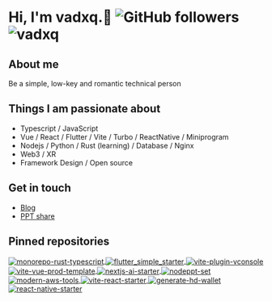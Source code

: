 # Hi, I'm **vadxq**.👋  ![GitHub followers](https://img.shields.io/github/followers/vadxq?style=social) <img src="https://komarev.com/ghpvc/?username=vadxq&label=Profile%20views&color=0e75b6&style=flat" alt="vadxq" />

<!-- <p align="center"> 
  Visitor count
  <img src="https://profile-counter.glitch.me/vadxq/count.svg" />
  <img src="https://komarev.com/ghpvc/?username=vadxq&label=Profile%20views&color=0e75b6&style=flat" alt="vadxq" />
</p> -->

## About me

Be a simple, low-key and romantic technical person

## Things I am passionate about

- Typescript / JavaScript
- Vue / React / Flutter / Vite / Turbo / ReactNative / Miniprogram
- Nodejs / Python / Rust (learning) / Database / Nginx
- Web3 / XR
- Framework Design / Open source

## Get in touch

- [Blog](https://blog.vadxq.com)
- [PPT share](https://ppt.vadxq.com)

<!-- 
## Active on github
<div style="display: flex;justify-content: space-between;flex-wrap: wrap;">
  <img src="https://github-readme-stats.vercel.app/api?username=vadxq&show_icons=true&count_private=true" style="width:53%;min-width:300px;margin-top:6px;">
  <img src="https://github-readme-stats.vercel.app/api/top-langs/?username=vadxq&layout=compact" style="width:45%;min-width:300px;margin-top:6px;">
</div>
 -->

## Pinned repositories

<div>
  <a href="https://github.com/vadxq/monorepo-rust-typescript">
    <img align="center" alt="monorepo-rust-typescript" src="https://github-readme-stats.vercel.app/api/pin/?hide_border=true&username=vadxq&repo=monorepo-rust-typescript" />
  </a>
  <a href="https://github.com/vadxq/flutter_simple_starter">
    <img align="center" alt="flutter_simple_starter" src="https://github-readme-stats.vercel.app/api/pin/?hide_border=true&username=vadxq&repo=flutter_simple_starter" />
  </a>
  <a href="https://github.com/vadxq/vite-plugin-vconsole">
    <img align="center" alt="vite-plugin-vconsole" src="https://github-readme-stats.vercel.app/api/pin/?hide_border=true&username=vadxq&repo=vite-plugin-vconsole" />
  </a>
  <a href="https://github.com/vadxq/vite-vue-prod-template">
    <img align="center" alt="vite-vue-prod-template" src="https://github-readme-stats.vercel.app/api/pin/?hide_border=true&username=vadxq&repo=vite-vue-prod-template" />
  </a>
  <a href="https://github.com/vadxq/nextjs-ai-starter">
    <img align="center" alt="nextjs-ai-starter" src="https://github-readme-stats.vercel.app/api/pin/?hide_border=true&username=vadxq&repo=nextjs-ai-starter" />
  </a>
  <a href="https://github.com/vadxq/nodeppt-set">
    <img align="center" alt="nodeppt-set" src="https://github-readme-stats.vercel.app/api/pin/?hide_border=true&username=vadxq&repo=nodeppt-set" />
  </a>
  <a href="https://github.com/vadxq/modern-aws-tools">
    <img align="center" alt="modern-aws-tools" src="https://github-readme-stats.vercel.app/api/pin/?hide_border=true&username=vadxq&repo=modern-aws-tools" />
  </a>
  <a href="https://github.com/vadxq/vite-react-starter">
    <img align="center" alt="vite-react-starter" src="https://github-readme-stats.vercel.app/api/pin/?hide_border=true&username=vadxq&repo=vite-react-starter" />
  </a>
  <a href="https://github.com/vadxq/generate-hd-wallet">
    <img align="center" alt="generate-hd-wallet" src="https://github-readme-stats.vercel.app/api/pin/?hide_border=true&username=vadxq&repo=generate-hd-wallet" />
  </a>
  <a href="https://github.com/vadxq/react-native-starter">
    <img align="center" alt="react-native-starter" src="https://github-readme-stats.vercel.app/api/pin/?hide_border=true&username=vadxq&repo=react-native-starter" />
  </a>
</div>
